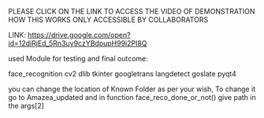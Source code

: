 PLEASE CLICK ON THE LINK TO ACCESS THE VIDEO OF DEMONSTRATION HOW THIS WORKS
ONLY ACCESSIBLE BY COLLABORATORS

LINK: https://drive.google.com/open?id=12diRjEd_5Rn3uy9czYBdpupH99i2PI8Q

used Module for testing and final outcome:

face_recognition
cv2
dlib
tkinter
googletrans
langdetect
goslate
pyqt4


you can change the location of Known Folder as per your wish,
To change it go to Amazea_updated and in function face_reco_done_or_not()
give path in the args[2]
